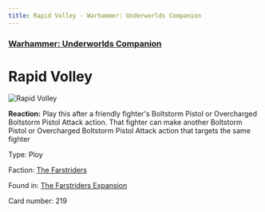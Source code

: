 ```yaml
---
title: Rapid Volley - Warhammer: Underworlds Companion
---
```


### [Warhammer: Underworlds Companion](https://guidokessels.github.io/wh-underworlds)

  

# Rapid Volley

![Rapid Volley](https://warhammerunderworlds.com/wp-content/uploads/sites/6/2018/03/219_ENG.png)

<b>Reaction:</b> Play this after a friendly fighter's Boltstorm Pistol or Overcharged Boltstorm Pistol Attack action. That fighter can make another Boltstorm Pistol or Overcharged Boltstorm Pistol Attack action that targets the same fighter

Type: Ploy

Faction: [The Farstriders](https://guidokessels.github.io/wh-underworlds/factions/the-farstriders)

Found in: [The Farstriders Expansion](https://guidokessels.github.io/wh-underworlds/locations/the-farstriders-expansion)

Card number: 219

